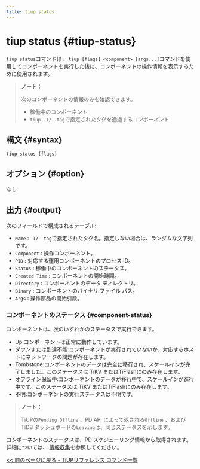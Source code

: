 ```yaml
---
title: tiup status
---
```


# tiup status {#tiup-status}

`tiup status`コマンドは、 `tiup [flags] <component> [args...]`コマンドを使用してコンポーネントを実行した後に、コンポーネントの操作情報を表示するために使用されます。

> **ノート：**
>
> 次のコンポーネントの情報のみを確認できます。
>
> -   稼働中のコンポーネント
> -   `tiup -T/--tag`で指定されたタグを通過するコンポーネント

## 構文 {#syntax}

```shell
tiup status [flags]
```

## オプション {#option}

なし

## 出力 {#output}

次のフィールドで構成されるテーブル:

-   `Name` : `-T/--tag`で指定されたタグ名。指定しない場合は、ランダムな文字列です。
-   `Component` : 操作コンポーネント。
-   `PID` : 対応する運用コンポーネントのプロセス ID。
-   `Status` : 稼働中のコンポーネントのステータス。
-   `Created Time` : コンポーネントの開始時間。
-   `Directory` : コンポーネントのデータ ディレクトリ。
-   `Binary` : コンポーネントのバイナリ ファイル パス。
-   `Args` : 操作部品の開始引数。

### コンポーネントのステータス {#component-status}

コンポーネントは、次のいずれかのステータスで実行できます。

-   Up:コンポーネントは正常に動作しています。
-   ダウンまたは到達不能:コンポーネントが実行されていないか、対応するホストにネットワークの問題が存在します。
-   Tombstone:コンポーネントのデータは完全に移行され、スケールインが完了しました。このステータスは TiKV またはTiFlashにのみ存在します。
-   オフライン保留中:コンポーネントのデータが移行中で、スケールインが進行中です。このステータスは TiKV またはTiFlashにのみ存在します。
-   不明:コンポーネントの実行ステータスは不明です。

> **ノート：**
>
> TiUPの`Pending Offline` 、PD API によって返される`Offline` 、および TiDB ダッシュボードの`Leaving`は、同じステータスを示します。

コンポーネントのステータスは、PD スケジューリング情報から取得されます。詳細については、 [情報収集](/tidb-scheduling.md#information-collection)を参照してください。

[&lt;&lt; 前のページに戻る - TiUPリファレンス コマンド一覧](/tiup/tiup-reference.md#command-list)
